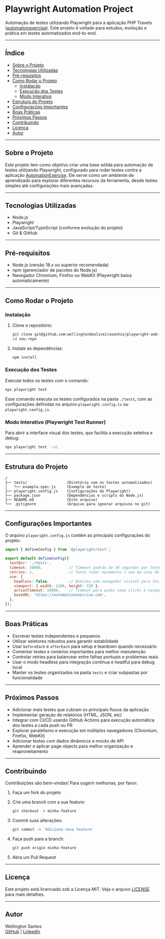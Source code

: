 # Playwright Automation Project

Automação de testes utilizando Playwright para a aplicação PHP Travels ([automationexercise](automationexercise)). Este projeto é voltado para estudos, evolução e prática em testes automatizados end-to-end.

---

## Índice

- [Sobre o Projeto](#sobre-o-projeto)
- [Tecnologias Utilizadas](#tecnologias-utilizadas)
- [Pré-requisitos](#pré-requisitos)
- [Como Rodar o Projeto](#como-rodar-o-projeto)
  - [Instalação](#instalação)
  - [Execução dos Testes](#execução-dos-testes)
  - [Modo Interativo](#modo-interativo)
- [Estrutura do Projeto](#estrutura-do-projeto)
- [Configurações Importantes](#configurações-importantes)
- [Boas Práticas](#boas-práticas)
- [Próximos Passos](#próximos-passos)
- [Contribuindo](#contribuindo)
- [Licença](#licença)
- [Autor](#autor)

---

## Sobre o Projeto

Este projeto tem como objetivo criar uma base sólida para automação de testes utilizando Playwright, configurado para rodar testes contra a aplicação [AutomationExercise](https://automationexercise.com/). Ele serve como um ambiente de aprendizado para explorar diferentes recursos da ferramenta, desde testes simples até configurações mais avançadas.

---

## Tecnologias Utilizadas

- Node.js
- Playwright
- JavaScript/TypeScript (conforme evolução do projeto)
- Git & GitHub

---

## Pré-requisitos

- Node.js (versão 18.x ou superior recomendada)
- npm (gerenciador de pacotes do Node.js)
- Navegador Chromium, Firefox ou WebKit (Playwright baixa automaticamente)

---

## Como Rodar o Projeto

### Instalação

1. Clone o repositório:

   ```bash
   git clone git@github.com:wellingtondeoliveirasantos/playwright-web-project.git
   cd seu-repo
   ```

2. Instale as dependências:

   ```bash
   npm install
   ```

### Execução dos Testes

Execute todos os testes com o comando:

```bash
npx playwright test
```

Esse comando executa os testes configurados na pasta `./tests`, com as configurações definidas no arquivo `playwright.config.ts` ou `playwright.config.js`.

### Modo Interativo (Playwright Test Runner)

Para abrir a interface visual dos testes, que facilita a execução seletiva e debug:

```bash
npx playwright test --ui
```

---

## Estrutura do Projeto

```
/
├── tests/                  (Diretório com os testes automatizados)
│   └── example.spec.js     (Exemplo de teste)
├── playwright.config.js    (Configurações do Playwright)
├── package.json            (Dependências e scripts do Node.js)
├── README.md               (Este arquivo)
└── .gitignore              (Arquivo para ignorar arquivos no git)
```

---

## Configurações Importantes

O arquivo `playwright.config.js` contém as principais configurações do projeto:

```js
import { defineConfig } from '@playwright/test';

export default defineConfig({
  testDir: './tests',
  timeout: 30000,            // Timeout padrão de 30 segundos por teste
  retries: 1,                // Tenta rodar novamente 1 vez em caso de falha
  use: {
    headless: false,         // Executa com navegador visível para facilitar debug
    viewport: { width: 1280, height: 720 },
    actionTimeout: 10000,    // Timeout para ações como clicks e navegações
    baseURL: 'https://automationexercise.com',
  },
});
```

---

## Boas Práticas

- Escrever testes independentes e pequenos
- Utilizar seletores robustos para garantir estabilidade
- Usar `beforeEach` e `afterEach` para setup e teardown quando necessário
- Comentar testes e cenários importantes para melhor manutenção
- Controlar retries para balancear entre falhas pontuais e problemas reais
- Usar o modo headless para integração contínua e headful para debug local
- Manter os testes organizados na pasta `tests` e criar subpastas por funcionalidade

---

## Próximos Passos

- Adicionar mais testes que cubram os principais fluxos da aplicação
- Implementar geração de relatórios (HTML, JSON, etc)
- Integrar com CI/CD usando GitHub Actions para execução automática dos testes a cada push ou PR
- Explorar paralelismo e execução em múltiplos navegadores (Chromium, Firefox, WebKit)
- Adicionar testes com dados dinâmicos e mocks de API
- Aprender e aplicar page objects para melhor organização e reaproveitamento

---

## Contribuindo

Contribuições são bem-vindas! Para sugerir melhorias, por favor:

1. Faça um fork do projeto
2. Crie uma branch com a sua feature:

   ```bash
   git checkout -b minha-feature
   ```

3. Commit suas alterações:

   ```bash
   git commit -m 'Adiciona nova feature'
   ```

4. Faça push para a branch:

   ```bash
   git push origin minha-feature
   ```

5. Abra um Pull Request

---

## Licença

Este projeto está licenciado sob a Licença MIT. Veja o arquivo [LICENSE](LICENSE) para mais detalhes.

---

## Autor

Wellington Santos  
[GitHub](https://github.com/wellingtondeoliveirasantos) | [LinkedIn](https://www.linkedin.com/in/wellington-staff-qa-expert/)